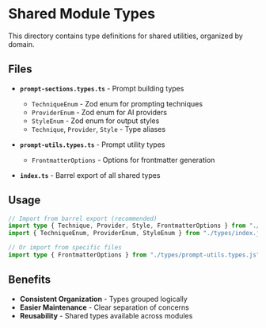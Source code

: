 # Shared Module Types

This directory contains type definitions for shared utilities, organized by domain.

## Files

- **`prompt-sections.types.ts`** - Prompt building types
  - `TechniqueEnum` - Zod enum for prompting techniques
  - `ProviderEnum` - Zod enum for AI providers
  - `StyleEnum` - Zod enum for output styles
  - `Technique`, `Provider`, `Style` - Type aliases

- **`prompt-utils.types.ts`** - Prompt utility types
  - `FrontmatterOptions` - Options for frontmatter generation

- **`index.ts`** - Barrel export of all shared types

## Usage

```typescript
// Import from barrel export (recommended)
import type { Technique, Provider, Style, FrontmatterOptions } from "./types/index.js";
import { TechniqueEnum, ProviderEnum, StyleEnum } from "./types/index.js";

// Or import from specific files
import type { FrontmatterOptions } from "./types/prompt-utils.types.js";
```

## Benefits

- **Consistent Organization** - Types grouped logically
- **Easier Maintenance** - Clear separation of concerns
- **Reusability** - Shared types available across modules
